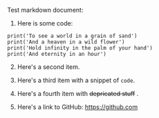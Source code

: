 Test markdown document:

1. Here is some code:

```
print('To see a world in a grain of sand')
print('And a heaven in a wild flower')
print('Hold infinity in the palm of your hand')
print('And eternity in an hour')
```

2. Here's a second item.

3. Here's a third item with a snippet of ```code```.

4. Here's a fourth item with <del> depricated stuff</del> .

5. Here's a link to GitHub: https://github.com

